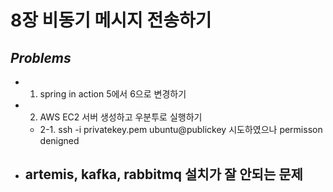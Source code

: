 # 8장 비동기 메시지 전송하기

## _Problems_

- 1. spring in action 5에서 6으로 변경하기
- 2. AWS EC2 서버 생성하고 우분투로 실행하기
  - 2-1. ssh -i privatekey.pem ubuntu@publickey 시도하였으나 permisson denigned
- artemis, kafka, rabbitmq 설치가 잘 안되는 문제
  -  
